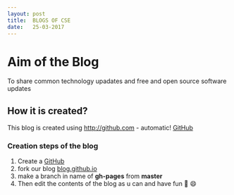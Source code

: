 ```yaml
---
layout: post
title:  BLOGS OF CSE
date:   25-03-2017
---
```


# Aim of the Blog
To share common technology upadates and free and open source software updates

## How it is created?
This blog is created using http://github.com - automatic!
[GitHub](http://github.com)



### Creation steps of the blog
1.  Create a 
  [GitHub](http://github.com)
2.  fork our blog 
  [blog.github.io](http://github.com/slkrthika/blog.github.io)
3. make a branch in name of **gh-pages** from **master**
4. Then edit the contents of the blog as u can  and have fun
 :memo:
 :smile:
